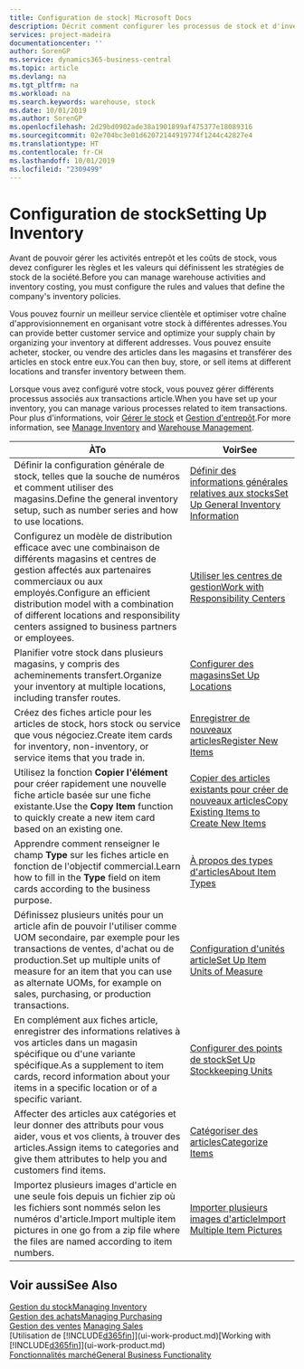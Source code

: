 ```yaml
---
title: Configuration de stock| Microsoft Docs
description: Décrit comment configurer les processus de stock et d'inventaire, y compris les acheminements pour le transfert et les magasins, tels que des entrepôts.
services: project-madeira
documentationcenter: ''
author: SorenGP
ms.service: dynamics365-business-central
ms.topic: article
ms.devlang: na
ms.tgt_pltfrm: na
ms.workload: na
ms.search.keywords: warehouse, stock
ms.date: 10/01/2019
ms.author: SorenGP
ms.openlocfilehash: 2d29bd0902ade38a1901899af475377e18089316
ms.sourcegitcommit: 02e704bc3e01d62072144919774f1244c42827e4
ms.translationtype: HT
ms.contentlocale: fr-CH
ms.lasthandoff: 10/01/2019
ms.locfileid: "2309499"
---
```

# <a name="setting-up-inventory"></a><span data-ttu-id="88c56-103">Configuration de stock</span><span class="sxs-lookup"><span data-stu-id="88c56-103">Setting Up Inventory</span></span>
<span data-ttu-id="88c56-104">Avant de pouvoir gérer les activités entrepôt et les coûts de stock, vous devez configurer les règles et les valeurs qui définissent les stratégies de stock de la société.</span><span class="sxs-lookup"><span data-stu-id="88c56-104">Before you can manage warehouse activities and inventory costing, you must configure the rules and values that define the company's inventory policies.</span></span>

<span data-ttu-id="88c56-105">Vous pouvez fournir un meilleur service clientèle et optimiser votre chaîne d'approvisionnement en organisant votre stock à différentes adresses.</span><span class="sxs-lookup"><span data-stu-id="88c56-105">You can provide better customer service and optimize your supply chain by organizing your inventory at different addresses.</span></span> <span data-ttu-id="88c56-106">Vous pouvez ensuite acheter, stocker, ou vendre des articles dans les magasins et transférer des articles en stock entre eux.</span><span class="sxs-lookup"><span data-stu-id="88c56-106">You can then buy, store, or sell items at different locations and transfer inventory between them.</span></span>

<span data-ttu-id="88c56-107">Lorsque vous avez configuré votre stock, vous pouvez gérer différents processus associés aux transactions article.</span><span class="sxs-lookup"><span data-stu-id="88c56-107">When you have set up your inventory, you can manage various processes related to item transactions.</span></span> <span data-ttu-id="88c56-108">Pour plus d'informations, voir [Gérer le stock](inventory-manage-inventory.md) et [Gestion d'entrepôt](warehouse-manage-warehouse.md).</span><span class="sxs-lookup"><span data-stu-id="88c56-108">For more information, see [Manage Inventory](inventory-manage-inventory.md) and [Warehouse Management](warehouse-manage-warehouse.md).</span></span>

| <span data-ttu-id="88c56-109">À</span><span class="sxs-lookup"><span data-stu-id="88c56-109">To</span></span> | <span data-ttu-id="88c56-110">Voir</span><span class="sxs-lookup"><span data-stu-id="88c56-110">See</span></span> |
| --- | --- |
| <span data-ttu-id="88c56-111">Définir la configuration générale de stock, telles que la souche de numéros et comment utiliser des magasins.</span><span class="sxs-lookup"><span data-stu-id="88c56-111">Define the general inventory setup, such as number series and how to use locations.</span></span> |[<span data-ttu-id="88c56-112">Définir des informations générales relatives aux stocks</span><span class="sxs-lookup"><span data-stu-id="88c56-112">Set Up General Inventory Information</span></span>](inventory-how-setup-general.md) |
|<span data-ttu-id="88c56-113">Configurez un modèle de distribution efficace avec une combinaison de différents magasins et centres de gestion affectés aux partenaires commerciaux ou aux employés.</span><span class="sxs-lookup"><span data-stu-id="88c56-113">Configure an efficient distribution model with a combination of different locations and responsibility centers assigned to business partners or employees.</span></span>|[<span data-ttu-id="88c56-114">Utiliser les centres de gestion</span><span class="sxs-lookup"><span data-stu-id="88c56-114">Work with Responsibility Centers</span></span>](inventory-responsibility-centers.md)|
| <span data-ttu-id="88c56-115">Planifier votre stock dans plusieurs magasins, y compris des acheminements transfert.</span><span class="sxs-lookup"><span data-stu-id="88c56-115">Organize your inventory at multiple locations, including transfer routes.</span></span> |[<span data-ttu-id="88c56-116">Configurer des magasins</span><span class="sxs-lookup"><span data-stu-id="88c56-116">Set Up Locations</span></span>](inventory-how-register-new-items.md) |
| <span data-ttu-id="88c56-117">Créez des fiches article pour les articles de stock, hors stock ou service que vous négociez.</span><span class="sxs-lookup"><span data-stu-id="88c56-117">Create item cards for inventory, non-inventory, or service items that you trade in.</span></span> |[<span data-ttu-id="88c56-118">Enregistrer de nouveaux articles</span><span class="sxs-lookup"><span data-stu-id="88c56-118">Register New Items</span></span>](inventory-how-register-new-items.md) |
|<span data-ttu-id="88c56-119">Utilisez la fonction **Copier l'élément** pour créer rapidement une nouvelle fiche article basée sur une fiche existante.</span><span class="sxs-lookup"><span data-stu-id="88c56-119">Use the **Copy Item** function to quickly create a new item card based on an existing one.</span></span>|[<span data-ttu-id="88c56-120">Copier des articles existants pour créer de nouveaux articles</span><span class="sxs-lookup"><span data-stu-id="88c56-120">Copy Existing Items to Create New Items</span></span>](inventory-how-copy-items.md)|
|<span data-ttu-id="88c56-121">Apprendre comment renseigner le champ **Type** sur les fiches article en fonction de l'objectif commercial.</span><span class="sxs-lookup"><span data-stu-id="88c56-121">Learn how to fill in the **Type** field on item cards according to the business purpose.</span></span>|[<span data-ttu-id="88c56-122">À propos des types d'articles</span><span class="sxs-lookup"><span data-stu-id="88c56-122">About Item Types</span></span>](inventory-about-item-types.md)|
|<span data-ttu-id="88c56-123">Définissez plusieurs unités pour un article afin de pouvoir l'utiliser comme UOM secondaire, par exemple pour les transactions de ventes, d'achat ou de production.</span><span class="sxs-lookup"><span data-stu-id="88c56-123">Set up multiple units of measure for an item that you can use as alternate UOMs, for example on sales, purchasing, or production transactions.</span></span>|[<span data-ttu-id="88c56-124">Configuration d'unités article</span><span class="sxs-lookup"><span data-stu-id="88c56-124">Set Up Item Units of Measure</span></span>](inventory-how-setup-units-of-measure.md)|
|<span data-ttu-id="88c56-125">En complément aux fiches article, enregistrer des informations relatives à vos articles dans un magasin spécifique ou d'une variante spécifique.</span><span class="sxs-lookup"><span data-stu-id="88c56-125">As a supplement to item cards, record information about your items in a specific location or of a specific variant.</span></span>|[<span data-ttu-id="88c56-126">Configurer des points de stock</span><span class="sxs-lookup"><span data-stu-id="88c56-126">Set Up Stockkeeping Units</span></span>](inventory-how-to-set-up-stockkeeping-units.md)|
| <span data-ttu-id="88c56-127">Affecter des articles aux catégories et leur donner des attributs pour vous aider, vous et vos clients, à trouver des articles.</span><span class="sxs-lookup"><span data-stu-id="88c56-127">Assign items to categories and give them attributes to help you and customers find items.</span></span> |[<span data-ttu-id="88c56-128">Catégoriser des articles</span><span class="sxs-lookup"><span data-stu-id="88c56-128">Categorize Items</span></span>](inventory-how-categorize-items.md) |
|<span data-ttu-id="88c56-129">Importez plusieurs images d'article en une seule fois depuis un fichier zip où les fichiers sont nommés selon les numéros d'article.</span><span class="sxs-lookup"><span data-stu-id="88c56-129">Import multiple item pictures in one go from a zip file where the files are named according to item numbers.</span></span>|[<span data-ttu-id="88c56-130">Importer plusieurs images d'article</span><span class="sxs-lookup"><span data-stu-id="88c56-130">Import Multiple Item Pictures</span></span>](inventory-how-import-item-pictures.md)|

## <a name="see-also"></a><span data-ttu-id="88c56-131">Voir aussi</span><span class="sxs-lookup"><span data-stu-id="88c56-131">See Also</span></span>
[<span data-ttu-id="88c56-132">Gestion du stock</span><span class="sxs-lookup"><span data-stu-id="88c56-132">Managing Inventory</span></span>](inventory-manage-inventory.md)  
[<span data-ttu-id="88c56-133">Gestion des achats</span><span class="sxs-lookup"><span data-stu-id="88c56-133">Managing Purchasing</span></span>](purchasing-manage-purchasing.md)  
<span data-ttu-id="88c56-134">[Gestion des ventes](sales-manage-sales.md)  </span><span class="sxs-lookup"><span data-stu-id="88c56-134">[Managing Sales](sales-manage-sales.md)  </span></span>  
<span data-ttu-id="88c56-135">[Utilisation de [!INCLUDE[d365fin](includes/d365fin_md.md)]](ui-work-product.md)</span><span class="sxs-lookup"><span data-stu-id="88c56-135">[Working with [!INCLUDE[d365fin](includes/d365fin_md.md)]](ui-work-product.md)</span></span>  
[<span data-ttu-id="88c56-136">Fonctionnalités marché</span><span class="sxs-lookup"><span data-stu-id="88c56-136">General Business Functionality</span></span>](ui-across-business-areas.md)

